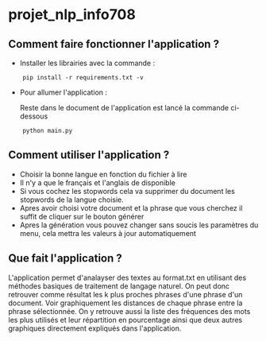 # projet_nlp_info708

## Comment faire fonctionner l'application ?
- Installer les librairies avec la commande :
  
```
    pip install -r requirements.txt -v
```

- Pour allumer l'application :
  
    Reste dans le document de l'application est lancé la commande ci-dessous

```
    python main.py
```

## Comment utiliser l'application ?
- Choisir la bonne langue en fonction du fichier à lire
- Il n'y a que le français et l'anglais de disponible
- Si vous cochez les stopwords cela va supprimer du document les stopwords de la langue choisie.
- Apres avoir choisi votre document et la phrase que vous cherchez il suffit de cliquer sur le bouton générer
- Apres la génération vous pouvez changer sans soucis les paramètres du menu, cela mettra les valeurs à jour automatiquement

## Que fait l'application ?
L'application permet d'analayser des textes au format.txt en utilisant des méthodes basiques de traitement de langage naturel.
On peut donc retrouver comme résultat les k plus proches phrases d'une phrase d'un document. Voir graphiquement les distances de chaque phrase entre la phrase sélectionnée. On y retrouve aussi la liste des fréquences des mots les plus utilisés et leur répartition en pourcentage ainsi que deux autres graphiques directement expliqués dans l'application.